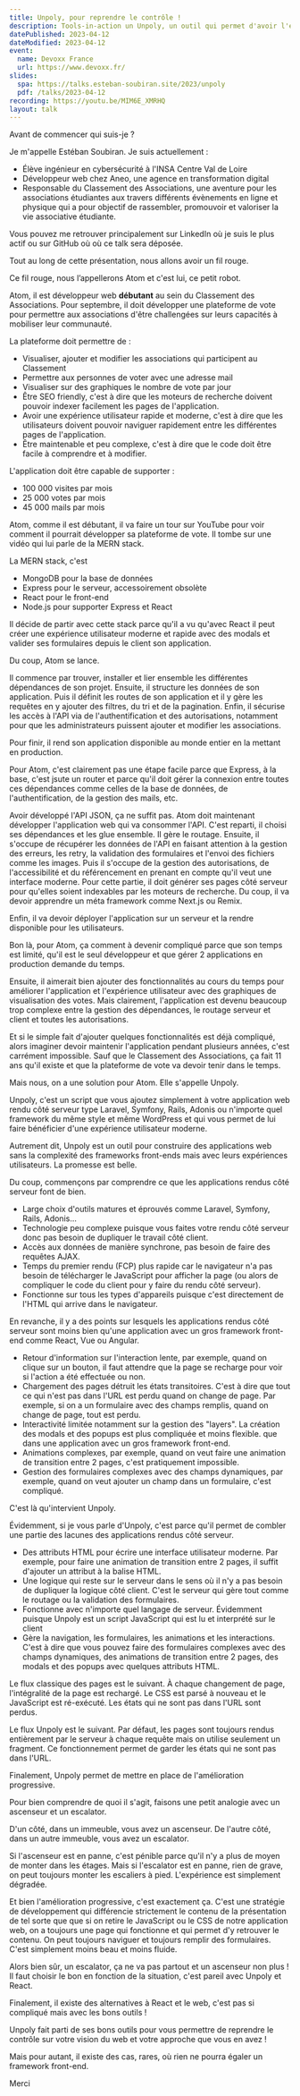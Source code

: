 ```yaml
---
title: Unpoly, pour reprendre le contrôle !
description: Tools-in-action un Unpoly, un outil qui permet d'avoir l'expérience utilisateur d'une application web mais sans la complexité.
datePublished: 2023-04-12
dateModified: 2023-04-12
event:
  name: Devoxx France
  url: https://www.devoxx.fr/
slides:
  spa: https://talks.esteban-soubiran.site/2023/unpoly
  pdf: /talks/2023-04-12
recording: https://youtu.be/MIM6E_XMRHQ
layout: talk
---
```


Avant de commencer qui suis-je ?

Je m'appelle Estéban Soubiran. Je suis actuellement :
- Élève ingénieur en cybersécurité à l'INSA Centre Val de Loire
- Développeur web chez Aneo, une agence en transformation digital
- Responsable du Classement des Associations, une aventure pour les associations étudiantes aux travers différents évènements en ligne et physique qui a pour objectif de rassembler, promouvoir et valoriser la vie associative étudiante.

Vous pouvez me retrouver principalement sur LinkedIn où je suis le plus actif ou sur GitHub où où ce talk sera déposée.

Tout au long de cette présentation, nous allons avoir un fil rouge.

Ce fil rouge, nous l’appellerons Atom et c'est lui, ce petit robot.

Atom, il est développeur web **débutant** au sein du Classement des Associations. Pour septembre, il doit développer une plateforme de vote pour permettre aux associations d'être challengées sur leurs capacités à mobiliser leur communauté.

La plateforme doit permettre de :
- Visualiser, ajouter et modifier les associations qui participent au Classement
- Permettre aux personnes de voter avec une adresse mail
- Visualiser sur des graphiques le nombre de vote par jour
- Être SEO friendly, c'est à dire que les moteurs de recherche doivent pouvoir indexer facilement les pages de l'application.
- Avoir une expérience utilisateur rapide et moderne, c'est à dire que les utilisateurs doivent pouvoir naviguer rapidement entre les différentes pages de l'application.
- Être maintenable et peu complexe, c'est à dire que le code doit être facile à comprendre et à modifier.

L'application doit être capable de supporter :
- 100 000 visites par mois
- 25 000 votes par mois
- 45 000 mails par mois

Atom, comme il est débutant, il va faire un tour sur YouTube pour voir comment il pourrait développer sa plateforme de vote. Il tombe sur une vidéo qui lui parle de la MERN stack.

La MERN stack, c'est
- MongoDB pour la base de données
- Express pour le serveur, accessoirement obsolète
- React pour le front-end
- Node.js pour supporter Express et React

Il décide de partir avec cette stack parce qu'il a vu qu'avec React il peut créer une expérience utilisateur moderne et rapide avec des modals et valider ses formulaires depuis le client son application.

Du coup, Atom se lance.

Il commence par trouver, installer et lier ensemble les différentes dépendances de son projet. Ensuite, il structure les données de son application. Puis il définit les routes de son application et il y gère les requêtes en y ajouter des filtres, du tri et de la pagination. Enfin, il sécurise les accès à l'API via de l'authentification et des autorisations, notamment pour que les administrateurs puissent ajouter et modifier les associations.

Pour finir, il rend son application disponible au monde entier en la mettant en production.

Pour Atom, c'est clairement pas une étape facile parce que Express, à la base, c'est jsute un router et parce qu'il doit gérer la connexion entre toutes ces dépendances comme celles de la base de données, de l'authentification, de la gestion des mails, etc.

Avoir développé l'API JSON, ça ne suffit pas. Atom doit maintenant développer l'application web qui va consommer l'API. C'est reparti, il choisi ses dépendances et les glue ensemble. Il gère le routage. Ensuite, il s'occupe de récupérer les données de l'API en faisant attention à la gestion des erreurs, les retry, la validation des formulaires et l'envoi des fichiers comme les images. Puis il s'occupe de la gestion des autorisations, de l'accessibilité et du référencement en prenant en compte qu'il veut une interface moderne. Pour cette partie, il doit générer ses pages côté serveur pour qu'elles soient indexables par les moteurs de recherche. Du coup, il va devoir apprendre un méta framework comme Next.js ou Remix.

Enfin, il va devoir déployer l'application sur un serveur et la rendre disponible pour les utilisateurs.

Bon là, pour Atom, ça comment à devenir compliqué parce que son temps est limité, qu'il est le seul développeur et que gérer 2 applications en production demande du temps.

Ensuite, il aimerait bien ajouter des fonctionnalités au cours du temps pour améliorer l'application et l'expérience utilisateur avec des graphiques de visualisation des votes. Mais clairement, l'application est devenu beaucoup trop complexe entre la gestion des dépendances, le routage serveur et client et toutes les autorisations.

Et si le simple fait d'ajouter quelques fonctionnalités est déjà compliqué, alors imaginer devoir maintenir l'application pendant plusieurs années, c'est carrément impossible. Sauf que le Classement des Associations, ça fait 11 ans qu'il existe et que la plateforme de vote va devoir tenir dans le temps.

Mais nous, on a une solution pour Atom. Elle s'appelle Unpoly.

Unpoly, c'est un script que vous ajoutez simplement à votre application web rendu côté serveur type Laravel, Symfony, Rails, Adonis ou n'importe quel framework du même style et même WordPress et qui vous permet de lui faire bénéficier d'une expérience utilisateur moderne.

Autrement dit, Unpoly est un outil pour construire des applications web sans la complexité des frameworks front-ends mais avec leurs expériences utilisateurs. La promesse est belle.

Du coup, commençons par comprendre ce que les applications rendus côté serveur font de bien.

- Large choix d'outils matures et éprouvés comme Laravel, Symfony, Rails, Adonis...
- Technologie peu complexe puisque vous faites votre rendu côté serveur donc pas besoin de dupliquer le travail côté client.
- Accès aux données de manière synchrone, pas besoin de faire des requêtes AJAX.
- Temps du premier rendu (FCP) plus rapide car le navigateur n'a pas besoin de télécharger le JavaScript pour afficher la page (ou alors de compliquer le code du client pour y faire du rendu côté serveur).
- Fonctionne sur tous les types d'appareils puisque c'est directement de l'HTML qui arrive dans le navigateur.

En revanche, il y a des points sur lesquels les applications rendus côté serveur sont moins bien qu'une application avec un gros framework front-end comme React, Vue ou Angular.

- Retour d'information sur l'interaction lente, par exemple, quand on clique sur un bouton, il faut attendre que la page se recharge pour voir si l'action a été effectuée ou non.
- Chargement des pages détruit les états transitoires. C'est à dire que tout ce qui n'est pas dans l'URL est perdu quand on change de page. Par exemple, si on a un formulaire avec des champs remplis, quand on change de page, tout est perdu.
- Interactivité limitée notamment sur la gestion des "layers". La création des modals et des popups est plus compliquée et moins flexible. que dans une application avec un gros framework front-end.
- Animations complexes, par exemple, quand on veut faire une animation de transition entre 2 pages, c'est pratiquement impossible.
- Gestion des formulaires complexes avec des champs dynamiques, par exemple, quand on veut ajouter un champ dans un formulaire, c'est compliqué.

C'est là qu'intervient Unpoly.

Évidemment, si je vous parle d'Unpoly, c'est parce qu'il permet de combler une partie des lacunes des applications rendus côté serveur.

- Des attributs HTML pour écrire une interface utilisateur moderne. Par exemple, pour faire une animation de transition entre 2 pages, il suffit d'ajouter un attribut à la balise HTML.
- Une logique qui reste sur le serveur dans le sens où il n'y a pas besoin de dupliquer la logique côté client. C'est le serveur qui gère tout comme le routage ou la validation des formulaires.
- Fonctionne avec n'importe quel langage de serveur. Évidemment puisque Unpoly est un script JavaScript qui est lu et interprété sur le client
- Gère la navigation, les formulaires, les animations et les interactions. C'est à dire que vous pouvez faire des formulaires complexes avec des champs dynamiques, des animations de transition entre 2 pages, des modals et des popups avec quelques attributs HTML.

Le flux classique des pages est le suivant. À chaque changement de page, l'intégralité de la page est rechargé. Le CSS est parsé à nouveau et le JavaScript est ré-exécuté. Les états qui ne sont pas dans l'URL sont perdus.

Le flux Unpoly est le suivant. Par défaut, les pages sont toujours rendus entièrement par le serveur à chaque requête mais on utilise seulement un fragment. Ce fonctionnement permet de garder les états qui ne sont pas dans l'URL.

Finalement, Unpoly permet de mettre en place de l'amélioration progressive.

Pour bien comprendre de quoi il s'agit, faisons une petit analogie avec un ascenseur et un escalator.

D'un côté, dans un immeuble, vous avez un ascenseur.
De l'autre côté, dans un autre immeuble, vous avez un escalator.

Si l'ascenseur est en panne, c'est pénible parce qu'il n'y a plus de moyen de monter dans les étages.
Mais si l'escalator est en panne, rien de grave, on peut toujours monter les escaliers à pied. L'expérience est simplement dégradée.

Et bien l'amélioration progressive, c'est exactement ça. C'est une stratégie de développement qui différencie strictement le contenu de la présentation de tel sorte que que si on retire le JavaScript ou le CSS de notre application web, on a toujours une page qui fonctionne et qui permet d'y retrouver le contenu. On peut toujours naviguer et toujours remplir des formulaires. C'est simplement moins beau et moins fluide.

Alors bien sûr, un escalator, ça ne va pas partout et un ascenseur non plus ! Il faut choisir le bon en fonction de la situation, c'est pareil avec Unpoly et React.

Finalement, il existe des alternatives à React et le web, c'est pas si compliqué mais avec les bons outils !

Unpoly fait parti de ses bons outils pour vous permettre de reprendre le contrôle sur votre vision du web et votre approche que vous en avez !

Mais pour autant, il existe des cas, rares, où rien ne pourra égaler un framework front-end.

Merci
